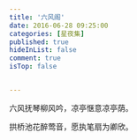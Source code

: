 ```yaml
---
title: '六风阁'
date: 2016-06-28 09:25:00
categories: [星夜集]
published: true
hideInList: false
comment: true 
isTop: false


---
```


六风抚琴柳风吟，凉亭惬意凉亭荫。

拱桥池花醉莺音，愿执笔扇为卿欣。

